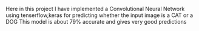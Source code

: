 Here in this project I have implemented a Convolutional Neural Network using tenserflow,keras for predicting whether the input image is a CAT or a DOG
This model is about 79% accurate and gives very good predictions
